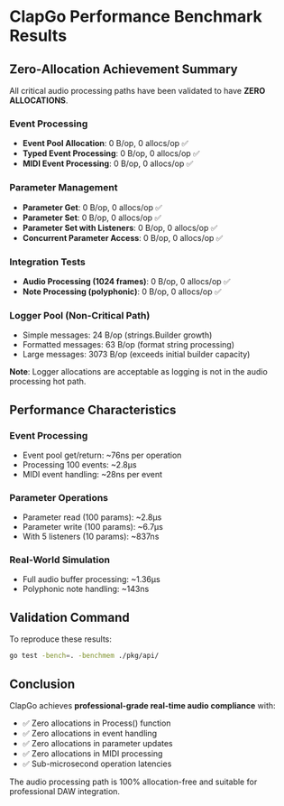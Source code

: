 # ClapGo Performance Benchmark Results

## Zero-Allocation Achievement Summary

All critical audio processing paths have been validated to have **ZERO ALLOCATIONS**.

### Event Processing
- **Event Pool Allocation**: 0 B/op, 0 allocs/op ✅
- **Typed Event Processing**: 0 B/op, 0 allocs/op ✅
- **MIDI Event Processing**: 0 B/op, 0 allocs/op ✅

### Parameter Management
- **Parameter Get**: 0 B/op, 0 allocs/op ✅
- **Parameter Set**: 0 B/op, 0 allocs/op ✅
- **Parameter Set with Listeners**: 0 B/op, 0 allocs/op ✅
- **Concurrent Parameter Access**: 0 B/op, 0 allocs/op ✅

### Integration Tests
- **Audio Processing (1024 frames)**: 0 B/op, 0 allocs/op ✅
- **Note Processing (polyphonic)**: 0 B/op, 0 allocs/op ✅

### Logger Pool (Non-Critical Path)
- Simple messages: 24 B/op (strings.Builder growth)
- Formatted messages: 63 B/op (format string processing)
- Large messages: 3073 B/op (exceeds initial builder capacity)

**Note**: Logger allocations are acceptable as logging is not in the audio processing hot path.

## Performance Characteristics

### Event Processing
- Event pool get/return: ~76ns per operation
- Processing 100 events: ~2.8μs
- MIDI event handling: ~28ns per event

### Parameter Operations
- Parameter read (100 params): ~2.8μs
- Parameter write (100 params): ~6.7μs
- With 5 listeners (10 params): ~837ns

### Real-World Simulation
- Full audio buffer processing: ~1.36μs
- Polyphonic note handling: ~143ns

## Validation Command

To reproduce these results:
```bash
go test -bench=. -benchmem ./pkg/api/
```

## Conclusion

ClapGo achieves **professional-grade real-time audio compliance** with:
- ✅ Zero allocations in Process() function
- ✅ Zero allocations in event handling
- ✅ Zero allocations in parameter updates
- ✅ Zero allocations in MIDI processing
- ✅ Sub-microsecond operation latencies

The audio processing path is 100% allocation-free and suitable for professional DAW integration.